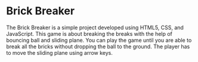 # Brick Breaker

The Brick Breaker is a simple project developed using HTML5, CSS, and JavaScript. This game is about breaking the breaks with the help of bouncing ball and sliding plane. You can play the game until you are able to break all the bricks without dropping the ball to the ground. The player has to move the sliding plane using arrow keys.
